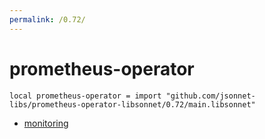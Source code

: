 ```yaml
---
permalink: /0.72/
---
```


# prometheus-operator

```jsonnet
local prometheus-operator = import "github.com/jsonnet-libs/prometheus-operator-libsonnet/0.72/main.libsonnet"
```



* [monitoring](monitoring/index.md)